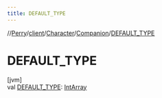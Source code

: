 ```yaml
---
title: DEFAULT_TYPE
---
```

//[Perry](../../../../index.html)/[client](../../index.html)/[Character](../index.html)/[Companion](index.html)/[DEFAULT_TYPE](-d-e-f-a-u-l-t_-t-y-p-e.html)



# DEFAULT_TYPE



[jvm]\
val [DEFAULT_TYPE](-d-e-f-a-u-l-t_-t-y-p-e.html): [IntArray](https://kotlinlang.org/api/latest/jvm/stdlib/kotlin/-int-array/index.html)





